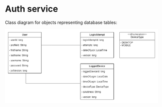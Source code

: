 # Auth service

Class diagram for objects representing database tables:

![class diagram](./diagrams/auth-db.drawio.png)
